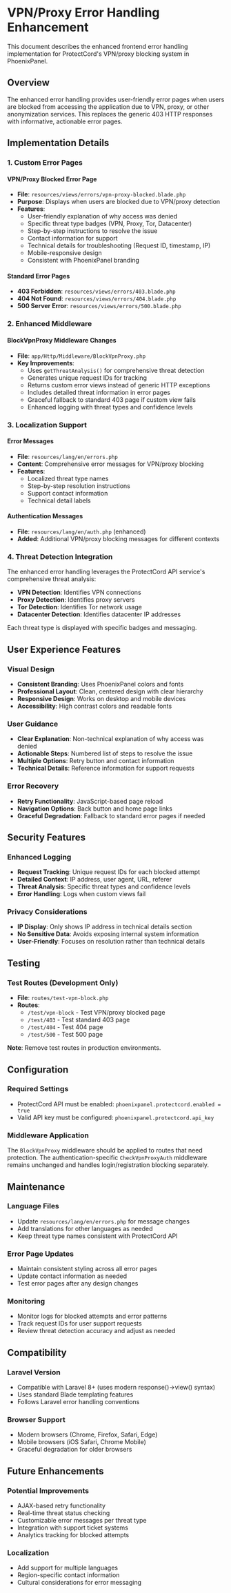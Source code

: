 # VPN/Proxy Error Handling Enhancement

This document describes the enhanced frontend error handling implementation for ProtectCord's VPN/proxy blocking system in PhoenixPanel.

## Overview

The enhanced error handling provides user-friendly error pages when users are blocked from accessing the application due to VPN, proxy, or other anonymization services. This replaces the generic 403 HTTP responses with informative, actionable error pages.

## Implementation Details

### 1. Custom Error Pages

#### VPN/Proxy Blocked Error Page
- **File**: `resources/views/errors/vpn-proxy-blocked.blade.php`
- **Purpose**: Displays when users are blocked due to VPN/proxy detection
- **Features**:
  - User-friendly explanation of why access was denied
  - Specific threat type badges (VPN, Proxy, Tor, Datacenter)
  - Step-by-step instructions to resolve the issue
  - Contact information for support
  - Technical details for troubleshooting (Request ID, timestamp, IP)
  - Mobile-responsive design
  - Consistent with PhoenixPanel branding

#### Standard Error Pages
- **403 Forbidden**: `resources/views/errors/403.blade.php`
- **404 Not Found**: `resources/views/errors/404.blade.php`
- **500 Server Error**: `resources/views/errors/500.blade.php`

### 2. Enhanced Middleware

#### BlockVpnProxy Middleware Changes
- **File**: `app/Http/Middleware/BlockVpnProxy.php`
- **Key Improvements**:
  - Uses `getThreatAnalysis()` for comprehensive threat detection
  - Generates unique request IDs for tracking
  - Returns custom error views instead of generic HTTP exceptions
  - Includes detailed threat information in error pages
  - Graceful fallback to standard 403 page if custom view fails
  - Enhanced logging with threat types and confidence levels

### 3. Localization Support

#### Error Messages
- **File**: `resources/lang/en/errors.php`
- **Content**: Comprehensive error messages for VPN/proxy blocking
- **Features**:
  - Localized threat type names
  - Step-by-step resolution instructions
  - Support contact information
  - Technical detail labels

#### Authentication Messages
- **File**: `resources/lang/en/auth.php` (enhanced)
- **Added**: Additional VPN/proxy blocking messages for different contexts

### 4. Threat Detection Integration

The enhanced error handling leverages the ProtectCord API service's comprehensive threat analysis:

- **VPN Detection**: Identifies VPN connections
- **Proxy Detection**: Identifies proxy servers
- **Tor Detection**: Identifies Tor network usage
- **Datacenter Detection**: Identifies datacenter IP addresses

Each threat type is displayed with specific badges and messaging.

## User Experience Features

### Visual Design
- **Consistent Branding**: Uses PhoenixPanel colors and fonts
- **Professional Layout**: Clean, centered design with clear hierarchy
- **Responsive Design**: Works on desktop and mobile devices
- **Accessibility**: High contrast colors and readable fonts

### User Guidance
- **Clear Explanation**: Non-technical explanation of why access was denied
- **Actionable Steps**: Numbered list of steps to resolve the issue
- **Multiple Options**: Retry button and contact information
- **Technical Details**: Reference information for support requests

### Error Recovery
- **Retry Functionality**: JavaScript-based page reload
- **Navigation Options**: Back button and home page links
- **Graceful Degradation**: Fallback to standard error pages if needed

## Security Features

### Enhanced Logging
- **Request Tracking**: Unique request IDs for each blocked attempt
- **Detailed Context**: IP address, user agent, URL, referer
- **Threat Analysis**: Specific threat types and confidence levels
- **Error Handling**: Logs when custom views fail

### Privacy Considerations
- **IP Display**: Only shows IP address in technical details section
- **No Sensitive Data**: Avoids exposing internal system information
- **User-Friendly**: Focuses on resolution rather than technical details

## Testing

### Test Routes (Development Only)
- **File**: `routes/test-vpn-block.php`
- **Routes**:
  - `/test/vpn-block` - Test VPN/proxy blocked page
  - `/test/403` - Test standard 403 page
  - `/test/404` - Test 404 page
  - `/test/500` - Test 500 page

**Note**: Remove test routes in production environments.

## Configuration

### Required Settings
- ProtectCord API must be enabled: `phoenixpanel.protectcord.enabled = true`
- Valid API key must be configured: `phoenixpanel.protectcord.api_key`

### Middleware Application
The `BlockVpnProxy` middleware should be applied to routes that need protection. The authentication-specific `CheckVpnProxyAuth` middleware remains unchanged and handles login/registration blocking separately.

## Maintenance

### Language Files
- Update `resources/lang/en/errors.php` for message changes
- Add translations for other languages as needed
- Keep threat type names consistent with ProtectCord API

### Error Page Updates
- Maintain consistent styling across all error pages
- Update contact information as needed
- Test error pages after any design changes

### Monitoring
- Monitor logs for blocked attempts and error patterns
- Track request IDs for user support requests
- Review threat detection accuracy and adjust as needed

## Compatibility

### Laravel Version
- Compatible with Laravel 8+ (uses modern response()->view() syntax)
- Uses standard Blade templating features
- Follows Laravel error handling conventions

### Browser Support
- Modern browsers (Chrome, Firefox, Safari, Edge)
- Mobile browsers (iOS Safari, Chrome Mobile)
- Graceful degradation for older browsers

## Future Enhancements

### Potential Improvements
- AJAX-based retry functionality
- Real-time threat status checking
- Customizable error messages per threat type
- Integration with support ticket systems
- Analytics tracking for blocked attempts

### Localization
- Add support for multiple languages
- Region-specific contact information
- Cultural considerations for error messaging